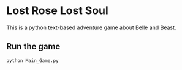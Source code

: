 # Lost Rose Lost Soul

This is a python text-based adventure game about Belle and Beast.


## Run the game

```python
python Main_Game.py
```
